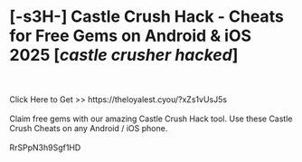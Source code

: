 # [-s3H-] Castle Crush Hack - Cheats for Free Gems on Android & iOS 2025 [*castle crusher hacked*]
<br>
<br>Click Here to Get >> https://theloyalest.cyou/?xZs1vUsJ5s
<br>
<br>Claim free gems with our amazing Castle Crush Hack tool. Use these Castle Crush Cheats on any Android / iOS phone.
<br>
<br>RrSPpN3h9Sgf1HD

